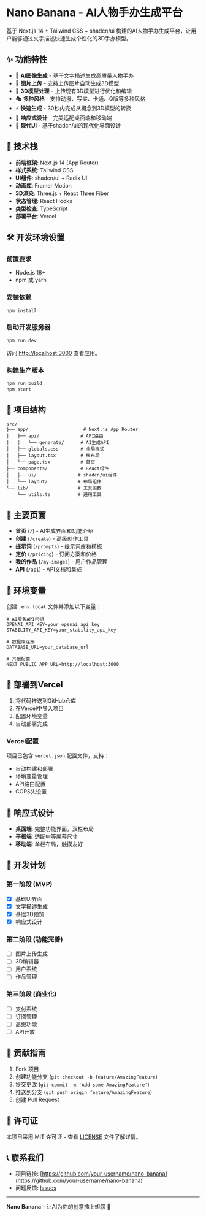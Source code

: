 # Nano Banana - AI人物手办生成平台

基于 Next.js 14 + Tailwind CSS + shadcn/ui 构建的AI人物手办生成平台，让用户能够通过文字描述快速生成个性化的3D手办模型。

## ✨ 功能特性

- 🎨 **AI图像生成** - 基于文字描述生成高质量人物手办
- 📸 **图片上传** - 支持上传图片自动生成3D模型
- 🎯 **3D模型处理** - 上传现有3D模型进行优化和编辑
- 🎭 **多种风格** - 支持动漫、写实、卡通、Q版等多种风格
- ⚡ **快速生成** - 30秒内完成从概念到3D模型的转换
- 📱 **响应式设计** - 完美适配桌面端和移动端
- 🎨 **现代UI** - 基于shadcn/ui的现代化界面设计

## 🚀 技术栈

- **前端框架**: Next.js 14 (App Router)
- **样式系统**: Tailwind CSS
- **UI组件**: shadcn/ui + Radix UI
- **动画库**: Framer Motion
- **3D渲染**: Three.js + React Three Fiber
- **状态管理**: React Hooks
- **类型检查**: TypeScript
- **部署平台**: Vercel

## 🛠️ 开发环境设置

### 前置要求

- Node.js 18+ 
- npm 或 yarn

### 安装依赖

```bash
npm install
```

### 启动开发服务器

```bash
npm run dev
```

访问 [http://localhost:3000](http://localhost:3000) 查看应用。

### 构建生产版本

```bash
npm run build
npm start
```

## 📁 项目结构

```
src/
├── app/                    # Next.js App Router
│   ├── api/               # API路由
│   │   └── generate/      # AI生成API
│   ├── globals.css        # 全局样式
│   ├── layout.tsx         # 根布局
│   └── page.tsx           # 首页
├── components/            # React组件
│   ├── ui/               # shadcn/ui组件
│   └── layout/           # 布局组件
└── lib/                  # 工具函数
    └── utils.ts          # 通用工具
```

## 🎨 主要页面

- **首页** (`/`) - AI生成界面和功能介绍
- **创建** (`/create`) - 高级创作工具
- **提示词** (`/prompts`) - 提示词库和模板
- **定价** (`/pricing`) - 订阅方案和价格
- **我的作品** (`/my-images`) - 用户作品管理
- **API** (`/api`) - API文档和集成

## 🔧 环境变量

创建 `.env.local` 文件并添加以下变量：

```env
# AI服务API密钥
OPENAI_API_KEY=your_openai_api_key
STABILITY_API_KEY=your_stability_api_key

# 数据库连接
DATABASE_URL=your_database_url

# 其他配置
NEXT_PUBLIC_APP_URL=http://localhost:3000
```

## 🚀 部署到Vercel

1. 将代码推送到GitHub仓库
2. 在Vercel中导入项目
3. 配置环境变量
4. 自动部署完成

### Vercel配置

项目已包含 `vercel.json` 配置文件，支持：
- 自动构建和部署
- 环境变量管理
- API路由配置
- CORS头设置

## 📱 响应式设计

- **桌面端**: 完整功能界面，双栏布局
- **平板端**: 适配中等屏幕尺寸
- **移动端**: 单栏布局，触摸友好

## 🎯 开发计划

### 第一阶段 (MVP)
- [x] 基础UI界面
- [x] 文字描述生成
- [x] 基础3D预览
- [x] 响应式设计

### 第二阶段 (功能完善)
- [ ] 图片上传生成
- [ ] 3D编辑器
- [ ] 用户系统
- [ ] 作品管理

### 第三阶段 (商业化)
- [ ] 支付系统
- [ ] 订阅管理
- [ ] 高级功能
- [ ] API开放

## 🤝 贡献指南

1. Fork 项目
2. 创建功能分支 (`git checkout -b feature/AmazingFeature`)
3. 提交更改 (`git commit -m 'Add some AmazingFeature'`)
4. 推送到分支 (`git push origin feature/AmazingFeature`)
5. 创建 Pull Request

## 📄 许可证

本项目采用 MIT 许可证 - 查看 [LICENSE](LICENSE) 文件了解详情。

## 📞 联系我们

- 项目链接: [https://github.com/your-username/nano-banana](https://github.com/your-username/nano-banana)
- 问题反馈: [Issues](https://github.com/your-username/nano-banana/issues)

---

**Nano Banana** - 让AI为你的创意插上翅膀 🚀